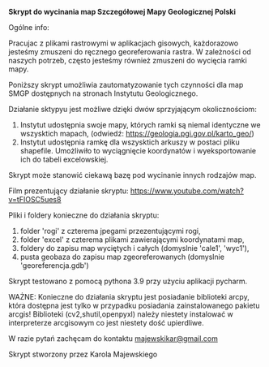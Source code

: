 <b>Skrypt do wycinania map Szczegółowej Mapy Geologicznej Polski</b>

Ogólne info:

Pracujac z plikami rastrowymi w aplikacjach gisowych, każdorazowo jesteśmy zmuszeni do ręcznego georeferowania rastra. W zależności od naszych potrzeb, często jesteśmy również zmuszeni do wycięcia ramki mapy.

Poniższy skrypt umożliwia zautomatyzowanie tych czynności dla map SMGP dostępnych na stronach Instytutu Geologicznego.

Działanie sktypyu jest możliwe dzięki dwów sprzyjającym okolicznościom:
1. Instytut udostępnia swoje mapy, których ramki są niemal identyczne we wszysktich mapach,
    (odwiedź: <a>https://geologia.pgi.gov.pl/karto_geo/</a>)
3. Instytut udostępnia ramkę dla wszysktich arkuszy w postaci pliku shapefile. Umożliwiło to wyciągnięcie koordynatów i wyeksportowanie ich do tabeli excelowskiej.

Skrypt może stanowić ciekawą bazę pod wycinanie innych rodzajów map. 

Film prezentujący działanie skryptu:
<a>https://www.youtube.com/watch?v=tFIOSC5ues8</a>

Pliki i foldery konieczne do działania skryptu:

1. folder 'rogi' z czterema jpegami przezentującymi rogi,
2. folder 'excel' z czterema plikami zawierającymi koordynatami map,
3. foldery do zapisu map wyciętych i całych (domyslnie 'cale1', 'wyc1'),
4. pusta geobaza do zapisu map zgeoreferowanych (domyslnie 'georeferencja.gdb')

Skrypt testowano z pomocą pythona 3.9 przy użyciu aplikacji pycharm.

WAŻNE: 
Konieczne do działania skryptu jest posiadanie biblioteki arcpy, która dostępna jest tylko w przypadku posiadania zainstalowanego pakietu arcgis!
Biblioteki (cv2,shutil,openpyxl) należy niestety instalować w interpreterze arcgisowym co jest niestety dość upierdliwe.

W razie pytań zachęcam do kontaktu majewskikar@gmail.com

Skrypt stworzony przez Karola Majewskiego
